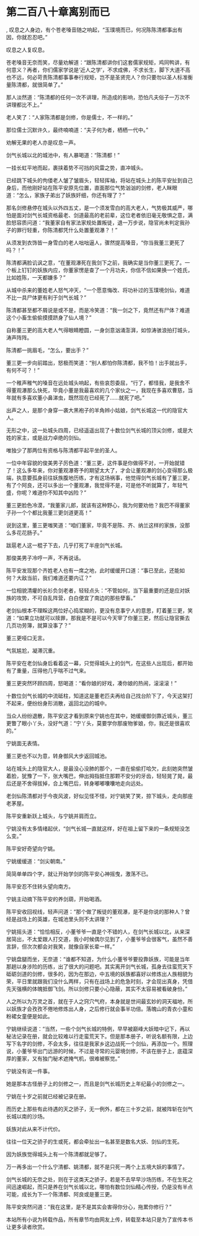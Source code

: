 # 第二百八十章离别而已
,  叹息之人身边，有个苍老嗓音随之响起，“玉璞境而已，何况陈陈清都事出有因，你就忍忍吧。”
   叹息之人复叹息。
   苍老嗓音无奈而笑，尽量劝解道：“跟陈清都讲你们这套儒家规矩，鸡同鸭讲，有何意义？再者，你们儒家学说是‘近人之学’，不求成佛，不求长生，脚下大道不高也不远，何必苛责陈清都事事奉行规矩，岂不是圣贤完人？你只要勿以圣人标准衡量陈清都，就很简单了。”
   那人淡然道：“陈清都的任何一次不讲理，所造成的影响，恐怕凡夫俗子一万次不讲理都比不上。”
   老人笑了：“人家陈清都是剑修，你是儒士，不一样的。”
   那位儒士沉默许久，最终喃喃道：“夫子何为者，栖栖一代中。”
   劝解无果的老人亦是叹息一声。
   剑气长城以北的城池中，有人暴喝道：“陈清都！”
   一挂长虹平地而起，裹挟着势不可挡的风雷之势，直冲城头。
   已经跳下城头的佝偻老人皱了皱眉头，轻轻挥袖，将站在城头上的陈平安扯到自己身后，而他刚好站在陈平安原先位置，直面那位气势汹汹的剑修，老人眯眼道：“怎么，家族子弟出了妖族奸细，你还有理了？”
   那名剑修悬停在城头以外四五丈，是一个须发雪白的高大老人，气势极其威严，哪怕是面对剑气长城资格最老、剑道最高的老前辈，这位老者依旧毫无敬惧之意，满脸怒容质问道：“我董家自有家法家规处置叛徒，退一万步说，隐官尚未判定我孙子的罪行轻重，你陈清都凭什么处置董观瀑？！”
   从须发到衣饰皆一身雪白的老人咄咄逼人，骤然提高嗓音，“你当我董三更死了吗？！”
   陈清都满脸讥讽之意，“在董观瀑死在我剑下之前，我确实是当你董三更死了。一个板上钉钉的妖族内应，你董家愣是查了一个月功夫，你信不信如果换一个姓氏，比如姓陈，一天都嫌多？”
   从城中杀来的董姓老人怒气冲天，“一个愿意悔改、将功补过的玉璞境剑仙，难道不比一具尸体更有利于剑气长城？”
   陈清都甚至都不屑说是或不是，而是冷笑道：“我一剑之下，竟然还有尸体？难道这个小畜生偷偷摸摸跻身了仙人境？”
   自称董三更的高大老人气得眼睛瞪圆，一身剑意汹涌澎湃，如惊涛骇浪拍打城头，涛声阵阵。
   陈清都一挑眉毛，“怎么，要出手？”
   董三更一步向前踏出，怒极而笑道：“别人都怕你陈清都，我不怕！出手就出手，有何不可？！”
   一个稚声稚气的嗓音在远处城头响起，有些哀怨委屈，“行了，都怪我，是我舍不得董观瀑那么快死，毕竟小董是我最喜欢的几个家伙之一，我现在多喜欢曹慈，当年就有多喜欢董小鼻涕虫，既然现在已经死了……就死了吧。”
   出声之人，是那个身穿一袭大黑袍子的羊角辫小姑娘，剑气长城这一代的隐官大人。
   无形之中，这一处城头四周，已经遥遥出现了十数位剑气长城的顶尖剑修，或是大姓的家主，或是战力卓绝的剑仙。
   唯独少了那两位有资格与陈清都平起平坐的圣人。
   一位中年容貌的俊美男子厉色道：“董三更，这件事是你做得不对，一开始就错了！这么多年来，你对董观瀑寄予的期望太大了，才会让董观瀑的剑心变得那么极端，执意要孤身前往妖族腹地历练，才有这场祸事，他觉得剑气长城有了董三更，有了个阿良，还可以多出一个董观瀑，我觉得不是，可是他不听就算了，年轻气盛，你呢？难道你不知其中凶险？”
   董三更脸色冷漠，“我董家儿郎，就该有这种野心，我为何要劝他？我巴不得董家子孙一个个都比我董三更剑道更高！”
   说到这里，董三更嗤笑道：“咱们董家，毕竟不是陈、齐、纳兰这样的家族，没那么多花花肠子。”
   跋扈老人这一棍子下去，几乎打死了半座剑气长城。
   那俊美男子冷哼一声，不再说话。
   陈平安发现那个齐姓老人也有一席之地，此时缓缓开口道：“事已至此，还能如何？大敌当前，我们难道还要内讧？”
   一位相貌清癯的长衫负剑老者，轻轻点头：“不管如何，当下最重要的还是应对妖族的攻势，不可自乱阵营，白白便宜了南边的那些孽畜。”
   老剑仙根本不理睬这两位好心捣浆糊的，更没有息事宁人的意思，盯着董三更，笑道：“如果立功就可以赎罪，那我是不是可以今天宰了你董三更，然后让隐官撕去几页功劳簿，就算没事了？”
   董三更哑口无言。
   气氛尴尬，凝滞沉重。
   陈平安在老剑仙身后看着这一幕，只觉得城头上的剑气，在这些人出现后，都开始有了重量，压得他几乎喘不过气来。
   董三更突然环顾四周，怒喝道：“看你娘的好戏，凑你娘的热闹，滚滚滚！”
   十数位剑气长城的中流砥柱，知道这是董老匹夫再给自己找台阶下了，今天这架打不起来，便纷纷身形消散，返回北边的城中。
   当众人纷纷退散，陈平安这才看到原来宁姚也在其中，她缓缓御剑靠近城头，董三更瞥了眼小丫头，没好气道：“宁丫头，莫要学你那废物爹娘，你，我还是很喜欢的。”
   宁姚面无表情。
   董三更也不以为意，转身御风大步返回城池。
   站在城头上的隐官大人，是最没心没肺的那个，一直在偷偷打哈欠，此刻她突然皱着脸，犹豫了一下，张大嘴巴，伸出拇指抵住那颗不安分的牙齿，轻轻晃了晃，最后还是不舍得拔掉，合上嘴巴后，转身嘟嘟囔囔地走向远处。
   老剑仙陈清都对于今夜风波，好似见怪不怪，对宁姚笑了笑，掠下城头，走向那座老茅屋。
   陈平安重新跃上城头，与宁姚并肩而立。
   宁姚没有太多情绪起伏，“剑气长城一直就这样，好在祖上留下来的一条规矩没怎么变。”
   陈平安好奇望向宁姚。
   宁姚缓缓道：“剑尖朝南。”
   简简单单四个字，就让开始学剑的陈平安心神摇曳，激荡不已。
   陈平安忍不住转头望向南方。
   宁姚主动摘下陈平安的养剑葫，开始喝酒。
   陈平安收回视线，轻声问道：“那个做了叛徒的董观瀑，是不是你说的那种人？曾经是战场上的英雄，在城池里头则不太讲理？”
   宁姚摇头道：“恰恰相反，小董爷爷一直是个不错的人，在剑气长城以北，从来深居简出，不太爱跟人打交道，我小时候偶尔见到了，小董爷爷会很客气，虽然不善言辞，但次次都会对我笑，就像自家长辈一样。”
   宁姚盘腿而坐，无奈道：“谁都不知道，为什么小董爷爷要投靠妖族，可能是当年那趟以身涉险的历练，出了很大的问题吧。其实离开剑气长城，孤身去往蛮荒天下砥砺剑道的剑修，很多的，因为在那边，中五境的妖族都喜好以修炼出人族相貌为荣，平日里就跟我们没什么两样，只有在战场上的危急时刻，才会现出真身，凭借先天强横的体魄抵御飞剑。所以剑修只要小心隐蔽，其实不太容易被看破身份。”
   人之所以为万灵之首，就在于人之窍穴气府，本身就是世间最玄妙的洞天福地，所以妖族才会孜孜不倦地修炼出人身，之后修行就会事半功倍。落魄山的青衣小童和粉裙女童便是如此。
   宁姚继续说道：“当然，一些个剑气长城的特例，早早被巅峰大妖暗中记下，再以秘法记录在册，就会比较难以行走蛮荒天下。但是那本册子，听说名额有限，上边写下名字的剑修，不会太多，往往是我家乡这边战死一个剑仙，再添加一个。照理说，小董爷爷出门远游的时候，不过是寻常的元婴境剑修，不该在册子上，底蕴深厚的董家，又有独门秘术遮掩气机，很难被察觉。”
   宁姚没有说一件事。
   她是那本古怪册子上的剑修之一，而且是剑气长城历史上年纪最小的剑修之一。
   宁姚在十岁之前就已经被记录在册。
   而历史上那些有此待遇的天之骄子，无一例外，都在三十岁之前，就被阵斩在剑气长城以南的沙场。
   妖族对此从来不计代价。
   往往一位天之骄子的生或死，都会牵扯出一名甚至是数名大妖、剑仙的生死。
   因为妖族觉得城头上有一个陈清都就足够了。
   万一再多出一个什么宁清都、姚清都，就不是只死一两个上五境大妖的事情了。
   剑气长城的无奈之处，则在于这类天之骄子，若是不去早早沙场历练，不在生死之间迅速崛起，而只是养在剑气长城以北，哪怕有数位剑仙精心传授，仍是没有半点可能，成长为下一个陈清都、阿良或是董三更。
   陈平安突然问道：“我在这里，是不是其实会害得你分心，拖累你修行？”
  本站所有小说为转载作品，所有章节均由网友上传，转载至本站只是为了宣传本书让更多读者欣赏。